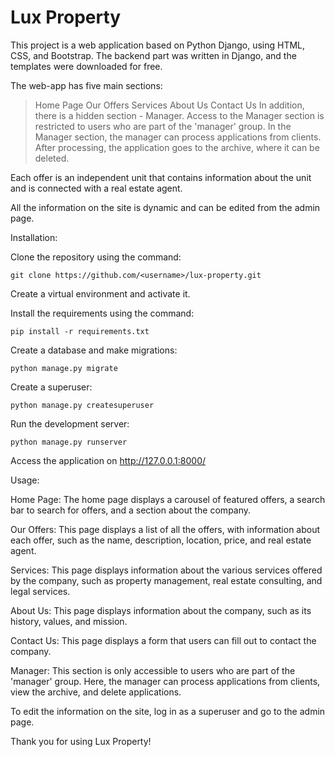 # Lux Property

This project is a web application based on Python Django, using HTML, CSS, and Bootstrap. The backend part was written in Django, and the templates were downloaded for free.

The web-app has five main sections:
> Home Page
> Our Offers
> Services
> About Us
> Contact Us
In addition, there is a hidden section - Manager. Access to the Manager section is restricted to users who are part of the 'manager' group. In the Manager section, the manager can process applications from clients. After processing, the application goes to the archive, where it can be deleted.

Each offer is an independent unit that contains information about the unit and is connected with a real estate agent.

All the information on the site is dynamic and can be edited from the admin page.

Installation:

Clone the repository using the command:
```
git clone https://github.com/<username>/lux-property.git
```

Create a virtual environment and activate it.

Install the requirements using the command:
```
pip install -r requirements.txt
```

Create a database and make migrations:
```
python manage.py migrate
```

Create a superuser:
```
python manage.py createsuperuser
```

Run the development server:
```
python manage.py runserver
```

Access the application on http://127.0.0.1:8000/

Usage:

Home Page: The home page displays a carousel of featured offers, a search bar to search for offers, and a section about the company.

Our Offers: This page displays a list of all the offers, with information about each offer, such as the name, description, location, price, and real estate agent.

Services: This page displays information about the various services offered by the company, such as property management, real estate consulting, and legal services.

About Us: This page displays information about the company, such as its history, values, and mission.

Contact Us: This page displays a form that users can fill out to contact the company.

Manager: This section is only accessible to users who are part of the 'manager' group. Here, the manager can process applications from clients, view the archive, and delete applications.

To edit the information on the site, log in as a superuser and go to the admin page.

Thank you for using Lux Property!
